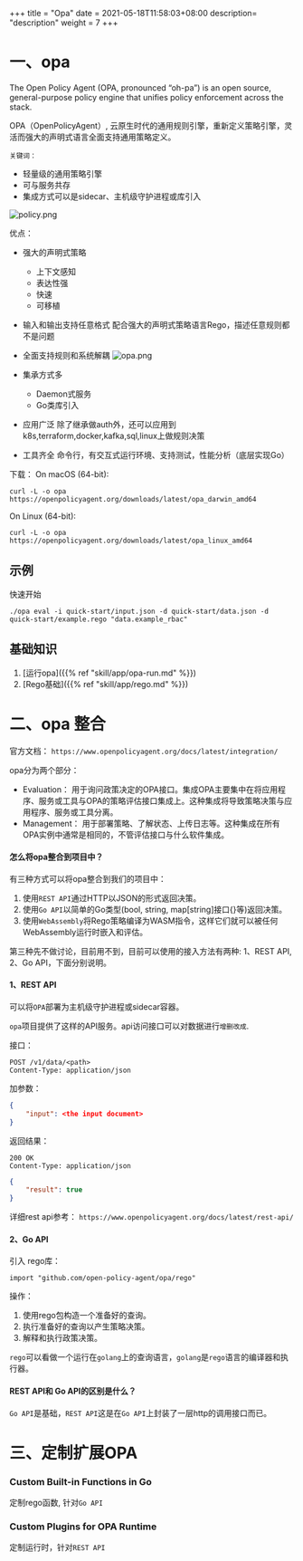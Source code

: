 +++
title = "Opa"
date =  2021-05-18T11:58:03+08:00
description= "description"
weight = 7
+++


# 一、opa

The Open Policy Agent (OPA, pronounced “oh-pa”) is an open source, general-purpose policy engine that unifies policy enforcement across the stack.

OPA（OpenPolicyAgent）, 云原生时代的通用规则引擎，重新定义策略引擎，灵活而强大的声明式语言全面支持通用策略定义。

`关键词：`

- 轻量级的通用策略引擎
- 可与服务共存
- 集成方式可以是sidecar、主机级守护进程或库引入

![policy.png](/images/app/policy.png)

优点：

- 强大的声明式策略
  - 上下文感知
  - 表达性强
  - 快速
  - 可移植
- 输入和输出支持任意格式
配合强大的声明式策略语言Rego，描述任意规则都不是问题
- 全面支持规则和系统解耦
![opa.png](/images/app/OPA-why.png)

- 集承方式多
  - Daemon式服务
  - Go类库引入

- 应用广泛
  除了继承做auth外，还可以应用到k8s,terraform,docker,kafka,sql,linux上做规则决策
- 工具齐全
命令行，有交互式运行环境、支持测试，性能分析（底层实现Go）

下载：
On macOS (64-bit):

```shell
curl -L -o opa https://openpolicyagent.org/downloads/latest/opa_darwin_amd64
```

On Linux (64-bit):

```shell
curl -L -o opa https://openpolicyagent.org/downloads/latest/opa_linux_amd64
```

## 示例

快速开始

```shell
./opa eval -i quick-start/input.json -d quick-start/data.json -d quick-start/example.rego "data.example_rbac"
```

## 基础知识

1. [运行opa]({{% ref "skill/app/opa-run.md" %}})
2. [Rego基础]({{% ref "skill/app/rego.md" %}})

# 二、opa 整合

官方文档： `https://www.openpolicyagent.org/docs/latest/integration/`

opa分为两个部分：

- Evaluation： 用于询问政策决定的OPA接口。集成OPA主要集中在将应用程序、服务或工具与OPA的策略评估接口集成上。这种集成将导致策略决策与应用程序、服务或工具分离。
- Management： 用于部署策略、了解状态、上传日志等。这种集成在所有OPA实例中通常是相同的，不管评估接口与什么软件集成。

#### 怎么将opa整合到项目中？

有三种方式可以将opa整合到我们的项目中：

1. 使用`REST API`通过HTTP以JSON的形式返回决策。
2. 使用`Go API`以简单的Go类型(bool, string, map[string]接口{}等)返回决策。
3. 使用`WebAssembly`将Rego策略编译为WASM指令，这样它们就可以被任何WebAssembly运行时嵌入和评估。

第三种先不做讨论，目前用不到，目前可以使用的接入方法有两种: 1、REST API, 2、Go API，下面分别说明。

#### 1、REST API

可以将`OPA`部署为主机级守护进程或sidecar容器。

`opa`项目提供了这样的API服务。api访问接口可以对数据进行`增删改成`.

接口：

```shell
POST /v1/data/<path>
Content-Type: application/json
```

加参数：

```json
{
    "input": <the input document>
}
```

返回结果：

```shell
200 OK
Content-Type: application/json
```

```json
{
    "result": true
}
```

详细rest api参考： `https://www.openpolicyagent.org/docs/latest/rest-api/`

#### 2、Go API

引入 rego库：

```shell
import "github.com/open-policy-agent/opa/rego"
```

操作：

1. 使用rego包构造一个准备好的查询。
2. 执行准备好的查询以产生策略决策。
3. 解释和执行政策决策。

`rego`可以看做一个运行在`golang`上的查询语言，`golang`是`rego`语言的编译器和执行器。

#### REST API和 Go API的区别是什么？

`Go API`是基础，`REST API`这是在`Go API`上封装了一层http的调用接口而已。

# 三、定制扩展OPA

### Custom Built-in Functions in Go

定制rego函数, 针对`Go API`

### Custom Plugins for OPA Runtime

定制运行时，针对`REST API`
